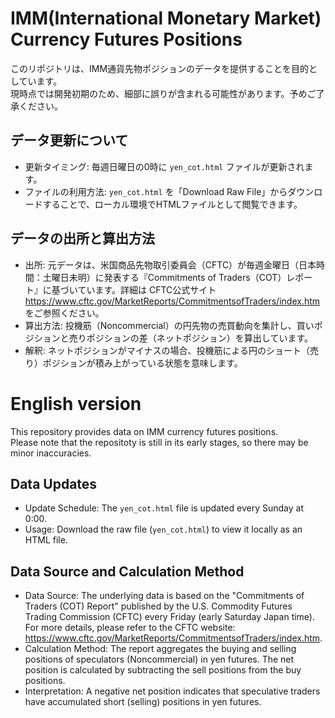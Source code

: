 # IMM(International Monetary Market) Currency Futures Positions

このリポジトリは、IMM通貨先物ポジションのデータを提供することを目的としています。  
現時点では開発初期のため、細部に誤りが含まれる可能性があります。予めご了承ください。

## データ更新について

* 更新タイミング: 毎週日曜日の0時に  `yen_cot.html` ファイルが更新されます。
* ファイルの利用方法: `yen_cot.html` を「Download Raw File」からダウンロードすることで、ローカル環境でHTMLファイルとして閲覧できます。

## データの出所と算出方法

* 出所: 元データは、米国商品先物取引委員会（CFTC）が毎週金曜日（日本時間：土曜日未明）に発表する『Commitments of Traders（COT）レポート』に基づいています。詳細は CFTC公式サイト https://www.cftc.gov/MarketReports/CommitmentsofTraders/index.htm をご参照ください。
* 算出方法: 投機筋（Noncommercial）の円先物の売買動向を集計し、買いポジションと売りポジションの差（ネットポジション）を算出しています。
* 解釈: ネットポジションがマイナスの場合、投機筋による円のショート（売り）ポジションが積み上がっている状態を意味します。

# English version
This repository provides data on IMM currency futures positions.   
Please note that the repositoty is still in its early stages, so there may be minor inaccuracies.

## Data Updates

* Update Schedule: The `yen_cot.html` file is updated every Sunday at 0:00.
* Usage: Download the raw file (`yen_cot.html`) to view it locally as an HTML file.

## Data Source and Calculation Method

* Data Source: The underlying data is based on the "Commitments of Traders (COT) Report" published by the U.S. Commodity Futures Trading Commission (CFTC) every Friday (early Saturday Japan time). For more details, please refer to the CFTC website: https://www.cftc.gov/MarketReports/CommitmentsofTraders/index.htm.
* Calculation Method: The report aggregates the buying and selling positions of speculators (Noncommercial) in yen futures. The net position is calculated by subtracting the sell positions from the buy positions.
* Interpretation: A negative net position indicates that speculative traders have accumulated short (selling) positions in yen futures.